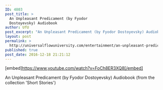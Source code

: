 ```yaml
---
ID: 4803
post_title: >
  An Unpleasant Predicament (by Fyodor
  Dostoyevsky) Audiobook
author: UfU
post_excerpt: "An Unpleasant Predicament (by Fyodor Dostoyevsky) Audiobook (from the collection 'Short Stories')"
layout: post
permalink: >
  http://universalflowuniversity.com/entertainment/an-unpleasant-predicament-by-fyodor-dostoyevsky-audiobook/
published: true
post_date: 2016-12-18 21:21:12
---
```

[embed]https://www.youtube.com/watch?v=FoCh8ER3XQ8[/embed]<br>
<p>An Unpleasant Predicament (by Fyodor Dostoyevsky) Audiobook (from the collection 'Short Stories')</p>
